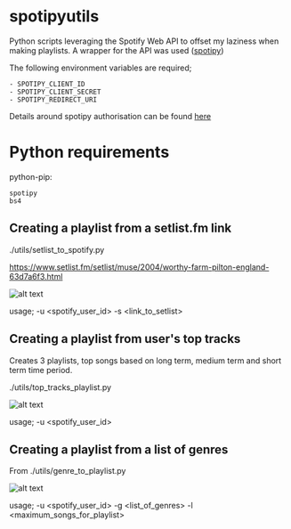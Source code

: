 # spotipyutils

Python scripts leveraging the Spotify Web API to offset my laziness when making playlists. 
A wrapper for the API was used ([spotipy](https://github.com/plamere/spotipy))

The following environment variables are required;

```
- SPOTIPY_CLIENT_ID
- SPOTIPY_CLIENT_SECRET
- SPOTIPY_REDIRECT_URI
```

Details around spotipy authorisation can be found [here](http://spotipy.readthedocs.io/en/latest/#authorized-requests)

# Python requirements

python-pip:

```
spotipy
bs4
```


## Creating a playlist from a setlist.fm link

./utils/setlist_to_spotify.py

https://www.setlist.fm/setlist/muse/2004/worthy-farm-pilton-england-63d7a6f3.html

![alt text](https://github.com/callrua/setlistToSpotify/blob/master/screencaps/spotify.png)

usage; -u <spotify_user_id> -s <link_to_setlist>


## Creating a playlist from user's top tracks 

Creates 3 playlists, top songs based on long term, medium term and short term time period.

./utils/top_tracks_playlist.py

![alt text](https://github.com/callrua/setlistToSpotify/blob/master/screencaps/top_tracks_playlist.png)

usage; -u <spotify_user_id>

## Creating a playlist from a list of genres
From ./utils/genre_to_playlist.py

![alt text](https://github.com/callrua/setlistToSpotify/blob/master/screencaps/genre_to_playlist.png)

usage; -u <spotify_user_id> -g <list_of_genres> -l <maximum_songs_for_playlist>
